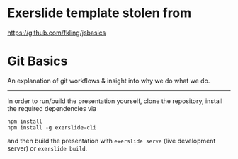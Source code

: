 # Exerslide template stolen from
https://github.com/fkling/jsbasics

# Git Basics

An explanation of git workflows & insight into why we do what we do.

---

In order to run/build the presentation yourself, clone the repository, install 
the required dependencies via

```
npm install
npm install -g exerslide-cli
```

and then build the presentation with `exerslide serve` (live development 
server) or `exerslide build`.
